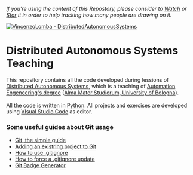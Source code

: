 <body>
  
*If you're using the content of this Repostory, please consider to <a class="github-button" href="https://github.com/VincenzoLomba/DistributedAutonomousSystems/subscription" data-icon="octicon-eye" data-show-count="true" aria-label="Watch VincenzoLomba/DistributedAutonomousSystems on GitHub">Watch</a> or [Star](https://github.com/VincenzoLomba/DistributedAutonomousSystems/stargazers) it in order to help tracking how many people are drawing on it.*
  
 [![VincenzoLomba - DistributedAutonomousSystems](https://img.shields.io/static/v1?label=VincenzoLomba&message=DistributedAutonomousSystems&color=green&logo=github)](https://github.com/VincenzoLomba/DistributedAutonomousSystems "Go to GitHub repo")

# Distributed Autonomous Systems Teaching

This repository contains all the code developed during lessions of [Distributed Autonomous Systems](https://www.unibo.it/en/study/phd-professional-masters-specialisation-schools-and-other-programmes/course-unit-catalogue/course-unit/2024/454490),
which is a teaching of [Automation Engeneering's degree](https://corsi.unibo.it/2cycle/AutomationEngineering) ([Alma Mater Studiorum, University of Bologna](https://www.unibo.it/en/homepage)).<br/>
<br/>
All the code is written in [Python](https://www.python.org/about/). All projects and exercises are developed using [VIsual Studio Code](https://code.visualstudio.com/) as editor.

### Some useful guides about Git usage
  
- [Git, the simple guide](https://rogerdudler.github.io/git-guide/)
- [Adding an existring project to Git](https://gist.github.com/alexpchin/102854243cd066f8b88e)
- [How to use .gitignore](https://git-scm.com/docs/gitignore)
- [How to force a .gitignore update](https://stackoverflow.com/questions/38450276/force-git-to-update-gitignore)
- [Git Badge Generator](https://michaelcurrin.github.io/badge-generator/#/repo)
</body>
